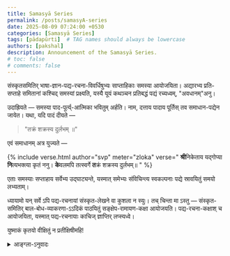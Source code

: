 ```yaml
---
title: Samasyā Series
permalink: /posts/samasyA-series
date: 2025-08-09 07:24:00 +0530
categories: [Samasyā Series]
tags: [pādapūrti]  # TAG names should always be lowercase
authors: [pakshal]
description: Announcement of the Samasyā Series.
# toc: false
# comments: false
---
```



संस्कृतसमितिर् भाषा-ज्ञान-पद्य-रचना-विवर्धिषुभ्यः साप्ताहिकाः समस्या आयोजयिता। अद्यारभ्य प्रति-सप्ताहे समितानां कश्चिद् समस्यां प्रक्ष्यति, यस्यै यूयं कथञ्चन प्रतिबद्धं पद्यं रच्यध्वम्, "अवधानम्"अनु।

उदाह्रियते — समस्या पाद-पूर्त्य्-आत्मिका  भवितुम् अर्हति। नाम, दत्ताय पादाय पूर्तिस् तव समाधान-पद्येन जायेत। यथा, यदि पादं दीयते —

> "तक्रं शक्रस्य दुर्लभम् ॥"

एवं समाधानम् अत्र युज्यते —

{% include verse.html
   author="svp"
   meter="zloka"
   verse="
    <strong>श्री</strong>निकेताय यद्गोप्या
    <strong>नि</strong>त्यभक्त्या कृतं ननु।
    <strong>के</strong>वलमपि तत्स्वर्गे
    <strong>त</strong>क्रं शक्रस्य दुर्लभम्॥
   "
%}

एताः समस्याः सप्ताहाय सर्वेभ्य उद्घाट्यन्ते, यस्मात् समेभ्यः संविचिन्त्य स्वकल्पनाः पद्ये स्रावयितुं समयो लभ्यताम्।

ध्यायामो यन् सर्वे ऽपि पद्य-रचनायां संस्कृत-लेखने वा कुशला न स्युः।  तच् चिन्ता मा ऽस्तु — संस्कृत-समितिर् बाल-बोध-व्याकरणा-ऽऽदिकं पाठयितुं सङ्क्षेप-रामायण-कक्षा आयोजयति। पद्य-रचना-कक्षाश् च आयोजयिता, यस्मात् पद्य-रचनायाः काचिज् ज्ञाप्तिर् लप्स्यध्वे।

युष्माकं कृतयो वीक्षितुं न प्रतीक्षिषीमहि!

<details>
  <summary>आङ्ग्ला-ऽनुवादः</summary>

<div markdown="1">


Hello everyone,
Saṃskṛta Samiti is organizing weekly challenges for those who want to boost their knowledge and skill in verse composition.
Every week starting from today, one of the Samiti members will post a challenge, where you will have to compose verses that satisfy a particular constraint, similar to avadhāna.

For instance, a challenge can be to solve the given pādapūrti. ie. your verse should end with the given pāda, say

तक्रं शक्रस्य दुर्लभम् ॥
(The śakra / indra finds it difficult to get buttermilk.)

A valid solution to the above pādapūrti is:


> <strong>श्री</strong>निकेताय यद्गोप्या
> <strong>नि</strong>त्यभक्त्या कृतं ननु।
> <strong>के</strong>वलमपि तत्स्वर्गे
> <strong>त</strong>क्रं शक्रस्य दुर्लभम्॥
   
(The buttermilk made by gopī for Kṛṣṇa is not available to even indra in heaven.)
~ Credits: @Sree Varshini V P

(Note: The above was only an example. This week's challenge is in the next msg.)

These challenges will be open to all for a week, so that everybody can get sufficient time to brainstorm and pour their creativity in their verse.

We understand that not all are very comfortable with composing verses, or even writing in Saṃskṛta.
But fret not, we've got you covered!
Saṃskṛta Samiti is already conducting weekly Grammar with Saṅkṣepa Rāmāyaṇa classes and is also going to conduct verse composition sessions soon, where you can gain basic knowledge to compose verses.

Can't wait to see all the amazing creations you make...

</div>

</details>
